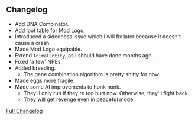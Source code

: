 ## Changelog

- Add DNA Combinator.
- Add loot table for Mod Logo.
- Introduced a sidedness issue which I will fix later because it doesn't cause a crash.
- Made Mod Logo equipable.
- Extend `AnimalEntity`, as I should have done months ago.
- Fixed 'a few' NPEs.
- Added breeding.
    - The gene combination algorithm is pretty shitty for now.
- Made eggs more fragile.
- Made some AI improvements to honk honk.
    - They'll only run if they're too hurt now. Otherwise, they'll fight back.
    - They will get revenge even in peaceful mode.

[Full Changelog](https://github.com/JamCoreModding/Honk/compare/0.1.0-beta.1...0.1.0-beta.2)
